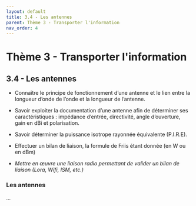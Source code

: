 ```yaml
---
layout: default
title: 3.4 - Les antennes
parent: Thème 3 - Transporter l'information
nav_order: 4
---
```


# Thème 3 - Transporter l'information

## 3.4 - Les antennes

- Connaître le principe de fonctionnement d’une antenne et le lien entre la longueur d’onde de l’onde et la longueur de l’antenne.

- Savoir exploiter la documentation d’une antenne afin de déterminer ses caractéristiques : impédance d’entrée, directivité, angle d’ouverture, gain en dBi et polarisation.

- Savoir déterminer la puissance isotrope rayonnée équivalente (P.I.R.E).

- Effectuer un bilan de liaison, la formule de Friis étant donnée (en W ou en dBm)

- *Mettre en œuvre une liaison radio permettant de valider un bilan de liaison (Lora, Wifi, ISM, etc.)*

### Les antennes

...